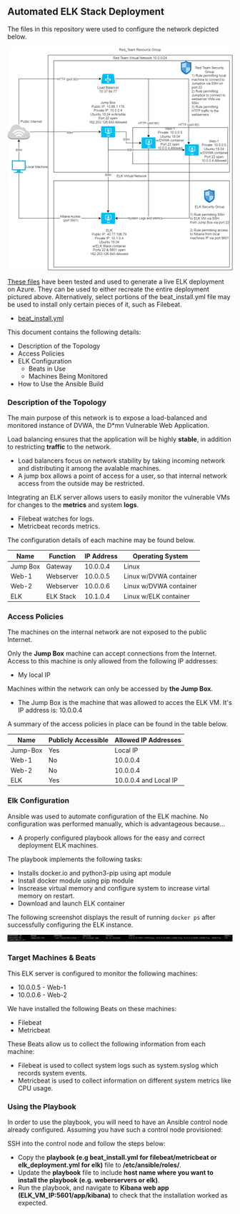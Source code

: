## Automated ELK Stack Deployment

The files in this repository were used to configure the network depicted below.

![Project Diagram](https://github.com/slyhy/azure_cloud_deployment/blob/master/Images/Project%20Diagram.png)

[These files](https://github.com/slyhy/azure_cloud_deployment/tree/master/ansible_playbooks) have been tested and used to generate a live ELK deployment on Azure. They can be used to either recreate the entire deployment pictured above. Alternatively, select portions of the beat_install.yml file may be used to install only certain pieces of it, such as Filebeat.

  - [beat_install.yml](https://github.com/slyhy/azure_cloud_deployment/blob/master/ansible_playbooks/beat_install.yml)

This document contains the following details:
- Description of the Topology
- Access Policies
- ELK Configuration
  - Beats in Use
  - Machines Being Monitored
- How to Use the Ansible Build


### Description of the Topology

The main purpose of this network is to expose a load-balanced and monitored instance of DVWA, the D*mn Vulnerable Web Application.

Load balancing ensures that the application will be highly __stable__, in addition to restricting __traffic__ to the network.
- Load balancers focus on network stability by taking incoming network and distributing it among the avalable machines. 
- A jump box allows a point of access for a user, so that internal network access from the outside may be restricted.

Integrating an ELK server allows users to easily monitor the vulnerable VMs for changes to the __metrics__ and system __logs__.
- Filebeat watches for logs.
- Metricbeat records metrics.

The configuration details of each machine may be found below.

| Name     | Function | IP Address | Operating System |
|----------|----------|------------|------------------|
| Jump Box | Gateway  | 10.0.0.4   | Linux            |
| Web-1    | Webserver| 10.0.0.5   | Linux w/DVWA container|
| Web-2    | Webserver| 10.0.0.6   | Linux w/DVWA container|
| ELK      | ELK Stack| 10.1.0.4   | Linux w/ELK container |

### Access Policies

The machines on the internal network are not exposed to the public Internet. 

Only the __Jump Box__ machine can accept connections from the Internet. Access to this machine is only allowed from the following IP addresses:
- My local IP

Machines within the network can only be accessed by __the Jump Box__.
- The Jump Box is the machine that was allowed to acces the ELK VM. It's IP address is: 10.0.0.4

A summary of the access policies in place can be found in the table below.

| Name     | Publicly Accessible | Allowed IP Addresses |
|----------|---------------------|----------------------|
| Jump-Box | Yes                 | Local IP             |
| Web-1    | No                  | 10.0.0.4             |
| Web-2    | No                  | 10.0.0.4             |
| ELK      | Yes                 | 10.0.0.4 and Local IP       |   

### Elk Configuration

Ansible was used to automate configuration of the ELK machine. No configuration was performed manually, which is advantageous because...
- A properly configured playbook allows for the easy and correct deployment ELK machines. 

The playbook implements the following tasks:
- Installs docker.io and python3-pip using apt module
- Install docker module using pip module
- Inscrease virtual memory and configure system to increase virtal memory on restart.
- Download and launch ELK container

The following screenshot displays the result of running `docker ps` after successfully configuring the ELK instance.

![Images/docker_ps_output.png](https://github.com/slyhy/azure_cloud_deployment/blob/master/Images/ELK_Container.PNG)

### Target Machines & Beats
This ELK server is configured to monitor the following machines:
- 10.0.0.5 - Web-1
- 10.0.0.6 - Web-2

We have installed the following Beats on these machines:
- Filebeat
- Metricbeat

These Beats allow us to collect the following information from each machine:
- Filebeat is used to collect system logs such as system.syslog which records system events. 
- Metricbeat is used to collect information on different system metrics like CPU usage.  

### Using the Playbook
In order to use the playbook, you will need to have an Ansible control node already configured. Assuming you have such a control node provisioned: 

SSH into the control node and follow the steps below:
- Copy the __playbook (e.g beat_install.yml for filebeat/metricbeat or elk_deployment.yml for elk)__ file to __/etc/ansible/roles/__.
- Update the __playbook__ file to include __host name where you want to install the playbook (e.g. weberservers or elk)__.
- Run the playbook, and navigate to __Kibana web app (ELK_VM_IP:5601/app/kibana)__ to check that the installation worked as expected.
